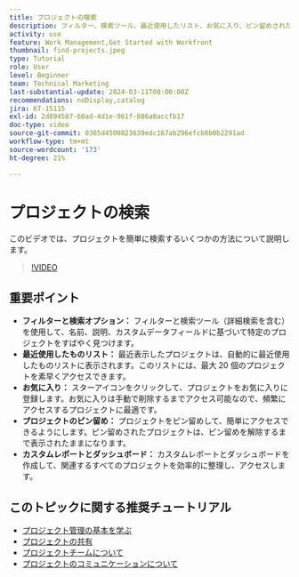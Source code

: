 ```yaml
---
title: プロジェクトの検索
description: フィルター、検索ツール、最近使用したリスト、お気に入り、ピン留めされたプロジェクト、カスタムレポートやダッシュボードを使用してプロジェクト管理を簡素化し、プロジェクトにすばやく整理されたアクセスを提供します。
activity: use
feature: Work Management,Get Started with Workfront
thumbnail: find-projects.jpeg
type: Tutorial
role: User
level: Beginner
team: Technical Marketing
last-substantial-update: 2024-03-11T00:00:00Z
recommendations: noDisplay,catalog
jira: KT-15115
exl-id: 2d894587-60ad-4d1e-961f-886a8accfb17
doc-type: video
source-git-commit: 0365d4500823639edc167ab296efcb8b0b2291ad
workflow-type: tm+mt
source-wordcount: '173'
ht-degree: 21%

---
```


# プロジェクトの検索

このビデオでは、プロジェクトを簡単に検索するいくつかの方法について説明します。

>[!VIDEO](https://video.tv.adobe.com/v/3427788/?quality=12&learn=on&enablevpops)

## 重要ポイント

* **フィルターと検索オプション：** フィルターと検索ツール（詳細検索を含む）を使用して、名前、説明、カスタムデータフィールドに基づいて特定のプロジェクトをすばやく見つけます。&#x200B;
* **最近使用したものリスト：** 最近表示したプロジェクトは、自動的に最近使用したものリストに表示されます。このリストには、最大 20 個のプロジェクトを素早くアクセスできます。&#x200B;
* **お気に入り：** スターアイコンをクリックして、プロジェクトをお気に入りに登録します。&#x200B; お気に入りは手動で削除するまでアクセス可能なので、頻繁にアクセスするプロジェクトに最適です。&#x200B;
* **プロジェクトのピン留め：** プロジェクトをピン留めして、簡単にアクセスできるようにします。&#x200B; ピン留めされたプロジェクトは、ピン留めを解除するまで表示されたままになります。
* **カスタムレポートとダッシュボード：** カスタムレポートとダッシュボードを作成して、関連するすべてのプロジェクトを効率的に整理し、アクセスします。&#x200B;


## このトピックに関する推奨チュートリアル

* [プロジェクト管理の基本を学ぶ](/help/manage-work/projects/getting-started-manage-a-project.md)
* [プロジェクトの共有](/help/manage-work/projects/share-a-project.md)
* [プロジェクトチームについて](/help/manage-work/projects/understand-the-project-team.md)
* [プロジェクトのコミュニケーションについて](/help/manage-work/projects/understand-project-communication.md)

